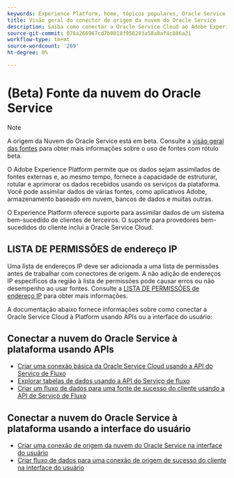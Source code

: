 ```yaml
---
keywords: Experience Platform, home, tópicos populares, Oracle Service Cloud, nuvem de serviço do oracle
title: Visão geral do conector de origem da nuvem do Oracle Service
description: Saiba como conectar a Oracle Service Cloud ao Adobe Experience Platform usando APIs ou a interface do usuário.
source-git-commit: 078a266967cd7b0818f958283a58a8af4c886a21
workflow-type: tm+mt
source-wordcount: '269'
ht-degree: 0%

---
```


# (Beta) Fonte da nuvem do Oracle Service

>[!NOTE]
>
>A origem da Nuvem do Oracle Service está em beta. Consulte a [visão geral das fontes](../../home.md#terms-and-conditions) para obter mais informações sobre o uso de fontes com rótulo beta.

O Adobe Experience Platform permite que os dados sejam assimilados de fontes externas e, ao mesmo tempo, fornece a capacidade de estruturar, rotular e aprimorar os dados recebidos usando os serviços da plataforma. Você pode assimilar dados de várias fontes, como aplicativos Adobe, armazenamento baseado em nuvem, bancos de dados e muitas outras.

O Experience Platform oferece suporte para assimilar dados de um sistema bem-sucedido de clientes de terceiros. O suporte para provedores bem-sucedidos do cliente inclui a Oracle Service Cloud.

## LISTA DE PERMISSÕES de endereço IP

Uma lista de endereços IP deve ser adicionada a uma lista de permissões antes de trabalhar com conectores de origem. A não adição de endereços IP específicos da região à lista de permissões pode causar erros ou não desempenho ao usar fontes. Consulte a [LISTA DE PERMISSÕES de endereço IP](../../ip-address-allow-list.md) para obter mais informações.

A documentação abaixo fornece informações sobre como conectar a Oracle Service Cloud à Platform usando APIs ou a interface do usuário:

## Conectar a nuvem do Oracle Service à plataforma usando APIs

- [Criar uma conexão básica da Oracle Service Cloud usando a API do Serviço de Fluxo](../../tutorials/api/create/customer-success/oracle-service-cloud.md)
- [Explorar tabelas de dados usando a API do Serviço de fluxo](../../tutorials/api/explore/tabular.md)
- [Criar um fluxo de dados para uma fonte de sucesso do cliente usando a API de Serviço de Fluxo](../../tutorials/api/collect/customer-success.md)

## Conectar a nuvem do Oracle Service à plataforma usando a interface do usuário

- [Criar uma conexão de origem da nuvem do Oracle Service na interface do usuário](../../tutorials/ui/create/customer-success/oracle-service-cloud.md)
- [Criar fluxo de dados para uma conexão de origem de sucesso do cliente na interface do usuário](../../tutorials/ui/dataflow/customer-success.md)
